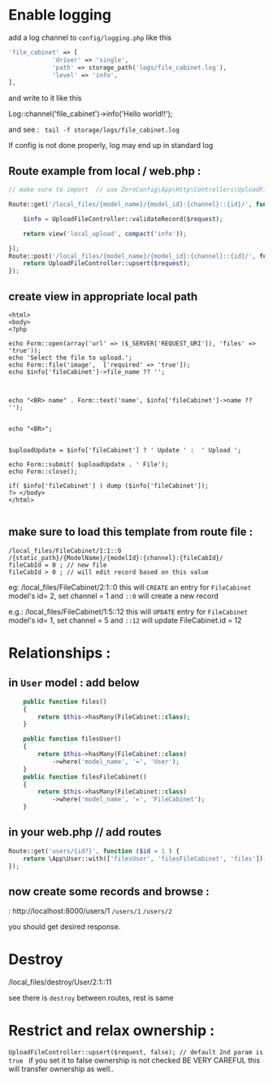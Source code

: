 # Enable logging 

add a log channel to `config/logging.php` like this

```php
'file_cabinet' => [
            'driver' => 'single',
            'path' => storage_path('logs/file_cabinet.log'),
            'level' => 'info',
], 
```

and write to it like this

Log::channel('file_cabinet')->info('Hello world!!');


and see : ` tail -f storage/logs/file_cabinet.log`

If config is not done properly, log may end up in standard log 


## Route example from local / web.php : 

```php
// make sure to import  // use ZeroConfig\App\Http\Controllers\UploadFileController;

Route::get('/local_files/{model_name}/{model_id}:{channel}::{id}/', function (Request $request) {

    $info = UploadFileController::validateRecord($request);

    return view('local_upload', compact('info'));

});
Route::post('/local_files/{model_name}/{model_id}:{channel}::{id}/', function (Request $request) {
    return UploadFileController::upsert($request);
});


```



 ## create view in appropriate local path 

```
<html>
<body>
<?php

echo Form::open(array('url' => ($_SERVER['REQUEST_URI']), 'files' => 'true'));
echo 'Select the file to upload.';
echo Form::file('image',  ['required' => 'true']);
echo $info['fileCabinet']->file_name ?? '';



echo "<BR> name" . Form::text('name', $info['fileCabinet']->name ?? '');


echo "<BR>";


$uploadUpdate = $info['fileCabinet'] ? ' Update ' :  ' Upload ';

echo Form::submit( $uploadUpdate . ' File');
echo Form::close();

if( $info['fileCabinet'] ) dump ($info['fileCabinet']);
?> </body>
</html>


```


## make sure to load this template from route file : 
```
/local_files/FileCabinet/1:1::0
/{static_path}/{ModelName}/{modelId}:{channel}:{fileCabId}/
fileCabId = 0 ; // new file
fileCabId > 0 ; // will edit record based on this value 
```


eg: /local_files/FileCabinet/2:1::0
this will `CREATE` an entry for `FileCabinet` model's id= 2, set channel = 1 and `::0` will create  a new record 


e.g.: /local_files/FileCabinet/1:5::12
this will `UPDATE`  entry for `FileCabinet` model's id= 1, set channel = 5 and `::12` will update FileCabinet.id = 12 




# Relationships : 

## in `User` model : add below 

```php
    public function files()
    {
        return $this->hasMany(FileCabinet::class);
    }

    public function filesUser()
    {
        return $this->hasMany(FileCabinet::class)
            ->where('model_name', '=', 'User');
    }
    public function filesFileCabinet()
    {
        return $this->hasMany(FileCabinet::class)
            ->where('model_name', '=', 'FileCabinet');
    }

```

## in your web.php // add routes

```php
Route::get('users/{id?}', function ($id = 1 ) {
    return \App\User::with(['filesUser', 'filesFileCabinet', 'files'])->find($id);
});

```

## now create some records and browse :
: http://localhost:8000/users/1
`/users/1`
`/users/2`

you should get desired response.



# Destroy 

/local_files/destroy/User/2:1::11

see there is `destroy` between routes, rest is same 



# Restrict and relax ownership : 

`UploadFileController::upsert($request, false); // default 2nd param is true ` 
if you set it to false ownership is not checked
BE VERY CAREFUL this will transfer ownership as well.. 

